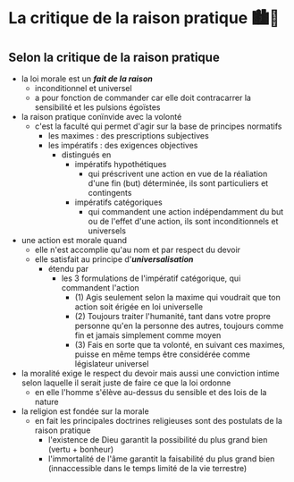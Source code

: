 # __La critique de la raison pratique__ 🏙🧠

## Selon la critique de la raison pratique
- la loi morale est un ***fait de la raison***
  - inconditionnel et universel
  - a pour fonction de commander car elle doit contracarrer la sensibilité et les pulsions égoïstes
- la raison pratique conïnvide avec la volonté
  - c'est la faculté qui permet d'agir sur la base de principes normatifs
    - les maximes : des prescriptions subjectives
    - les impératifs : des exigences objectives
      - distingués en 
        - impératifs hypothétiques
          - qui préscrivent une action en vue de la réaliation d'une fin (but) déterminée, ils sont particuliers et contingents
        - impératifs catégoriques
          - qui commandent une action indépendamment du but ou de l'effet d'une action, ils sont inconditionnels et universels
- une action est morale quand 
  - elle n'est accomplie qu'au nom et par respect du devoir
  - elle satisfait au principe d'***universalisation***
    - étendu par
      - les 3 formulations de l'impératif catégorique, qui commandent l'action 
        - (1) Agis seulement selon la maxime qui voudrait que ton action soit érigée en loi universelle
        - (2) Toujours traiter l'humanité, tant dans votre propre personne qu'en la personne des autres, toujours comme fin et jamais simplement comme moyen
        - (3) Fais en sorte que ta volonté, en suivant ces maximes, puisse en même temps être considérée comme législateur universel
- la moralité exige le respect du devoir mais aussi une conviction intime selon laquelle il serait juste de faire ce que la loi ordonne
  - en elle l'homme s'élève au-dessus du sensible et des lois de la nature
- la religion est fondée sur la morale
  - en fait les principales doctrines religieuses sont des postulats de la raison pratique
    - l'existence de Dieu garantit la possibilité du plus grand bien (vertu + bonheur)
    - l'immortalité de l'âme garantit la faisabilité du plus grand bien (innaccessible dans le temps limité de la vie terrestre)       
